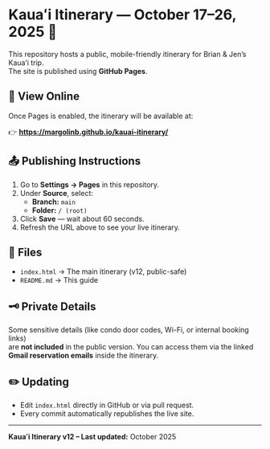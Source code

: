 # Kauaʻi Itinerary — October 17–26, 2025 🌺

This repository hosts a public, mobile-friendly itinerary for Brian & Jen’s Kauaʻi trip.  
The site is published using **GitHub Pages**.

## 🔗 View Online
Once Pages is enabled, the itinerary will be available at:

👉 **https://margolinb.github.io/kauai-itinerary/**

## 📤 Publishing Instructions
1. Go to **Settings → Pages** in this repository.  
2. Under **Source**, select:
   - **Branch:** `main`
   - **Folder:** `/ (root)`
3. Click **Save** — wait about 60 seconds.
4. Refresh the URL above to see your live itinerary.

## 📄 Files
- `index.html` → The main itinerary (v12, public-safe)
- `README.md` → This guide

## 🗝️ Private Details
Some sensitive details (like condo door codes, Wi-Fi, or internal booking links)  
are **not included** in the public version. You can access them via the linked  
**Gmail reservation emails** inside the itinerary.

## ✏️ Updating
- Edit `index.html` directly in GitHub or via pull request.
- Every commit automatically republishes the live site.

---

**Kauaʻi Itinerary v12 – Last updated:** October 2025